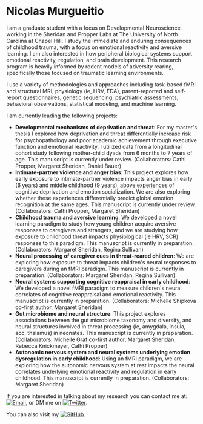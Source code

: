 #  **Nicolas Murgueitio**
I am a graduate student with a focus on Developmental Neuroscience working in the Sheridan and Propper Labs at The University of North Carolina at Chapel Hill. I study the immediate and enduring consequences of childhood trauma, with a focus on emotional reactivity and aversive learning. I am also interested in how peripheral biological systems support emotional reactivity, regulation, and brain development. This research program is heavily informed by rodent models of adversity rearing, specifically those focused on traumatic learning environments.

I use a variety of methodologies and approaches including task-based fMRI and structural MRI, physiology (ie, HRV, EDA), parent-reported and self-report questionnaires, genetic sequencing, psychiatric assessments, behavioral observations, statistical modeling, and machine learning.

I am currently leading the following projects:

- **Developmental mechanisms of deprivation and threat**: For my master's thesis I explored how deprivation and threat differentially increase risk for psychopathology and poor academic achievement through executive function and emotional reactivity. I utilized data from a longitudinal cohort study following mother-child dyads from 6 months to 7 years of age. This manuscript is currently under review. (Collaborators: Cathi Propper, Margaret Sheridan, Daniel Bauer)
- **Intimate-partner violence and anger bias**: This project explores how early exposure to intimate-partner violence impacts anger bias in early (6 years) and middle childhood (9 years), above experiences of cognitive deprivation and emotion socialization. We are also exploring whether these experiences differentially predict global emotion recognition at the same ages. This manuscript is currently under review. (Collaborators: Cathi Propper, Margaret Sheridan)
- **Childhood trauma and aversive learning**: We developed a novel learning paradigm to study how young children acquire aversive responses to caregivers and strangers, and we are studying how exposure to childhood threat impacts physiological (ie HRV, SCR) responses to this paradigm. This manuscript is currently in preparation. (Collaborators: Margaret Sheridan, Regina Sullivan)
- **Neural processing of caregiver cues in threat-reared children**: We are exploring how exposure to threat impacts children's neural responses to caregivers during an fMRI paradigm. This manuscript is currently in preparation. (Collaborators: Margaret Sheridan, Regina Sullivan)
- **Neural systems supporting cognitive reappraisal in early childhood**: We developed a novel fMRI paradigm to measure children's neural correlates of cognitive reappraisal and emotional reactivity. This manuscript is currently in preparation. (Collaborators: Michelle Shipkova co-first author, Margaret Sheridan)
- **Gut microbiome and neural structure**: This project explores associations between the gut microbiome taxonomy and diversity, and neural structures involved in threat processing (ie, amygdala, insula, acc, thalamus) in neonates. This manuscript is currently in preparation. (Collaborators: Michelle Graf co-first author, Margaret Sheridan, Rebecca Knickmeyer, Cathi Propper)
- **Autonomic nervous system and neural systems underlying emotion dysregulation in early childhood**: Using an fMRI paradigm, we are exploring how the autonomic nervous system at rest impacts the neural correlates underlying emotional reactivity and regulation in early childhood. This manuscript is currently in preparation. (Collaborators: Margaret Sheridan)

If you are interested in talking about my research you can contact me at:[![Email](https://img.icons8.com/ios/50/000000/email.png)](mailto:jnicolas@email.unc.edu), or DM me on [![Twitter](https://img.icons8.com/material-outlined/24/000000/twitter.png)](https://twitter.com/your-twitter-handle).

You can also visit my [![GitHub](https://img.icons8.com/material-outlined/24/000000/github.png)](https://github.com/your-github-username).
